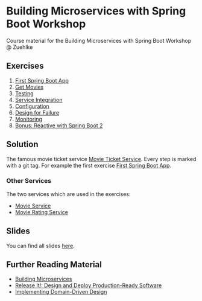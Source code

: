 # Building Microservices with Spring Boot Workshop

Course material for the Building Microservices with Spring Boot Workshop @ Zuehlke

## Exercises

1. [First Spring Boot App](exercises/1-first-app.md)
2. [Get Movies](exercises/2-get-movies.md)
3. [Testing](exercises/3-testing.md)
4. [Service Integration](exercises/4-get-real-movies.md)
5. [Configuration](exercises/5-config.md)
6. [Design for Failure](exercises/6-design-for-failure.md)
7. [Monitoring](exercises/7-monitoring.md)
8. [Bonus: Reactive with Spring Boot 2](exercises/8-reactive.md)

## Solution

The famous movie ticket service [Movie Ticket Service](https://github.com/mat1/movie-ticket-service).
Every step is marked with a git tag. For example the first exercise [First Spring Boot App](https://github.com/mat1/movie-ticket-service/tree/1-firstApp).

### Other Services

The two services which are used in the exercises:

- [Movie Service](https://github.com/mat1/movie-service)
- [Movie Rating Service](https://github.com/mat1/movie-rating-service)

## Slides

You can find all slides [here](slides).

## Further Reading Material

- [Building Microservices](http://shop.oreilly.com/product/0636920033158.do)
- [Release It!: Design and Deploy Production-Ready Software](https://www.amazon.de/Release-Production-Ready-Software-Pragmatic-Programmers/dp/0978739213)
- [Implementing Domain-Driven Design](https://www.amazon.de/Implementing-Domain-Driven-Design-Vaughn-Vernon/dp/0321834577)

